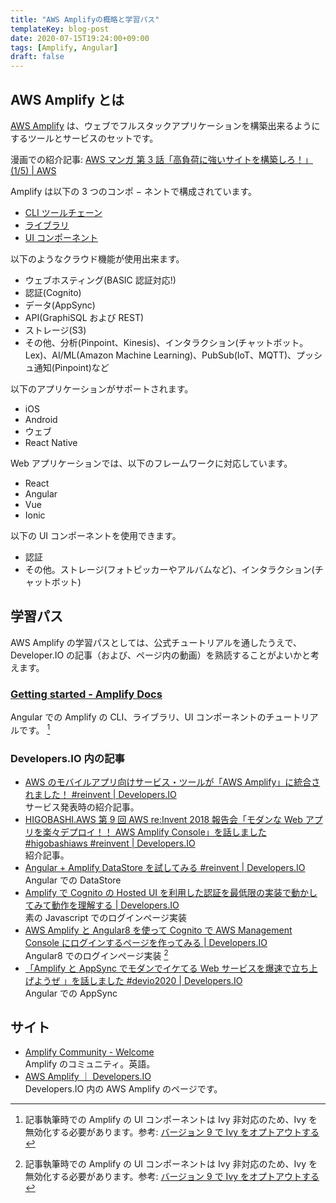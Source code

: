 ```yaml
---
title: "AWS Amplifyの概略と学習パス"
templateKey: blog-post
date: 2020-07-15T19:24:00+09:00
tags: [Amplify, Angular]
draft: false
---
```


## AWS Amplify とは

[AWS Amplify](https://aws.amazon.com/jp/amplify/) は、ウェブでフルスタックアプリケーションを構築出来るようにするツールとサービスのセットです。

<!--more-->

漫画での紹介記事: [AWS マンガ 第 3 話「高負荷に強いサイトを構築しろ！」\(1/5\) \| AWS](https://aws.amazon.com/jp/campaigns/manga/vol3-1/?sc_icampaign=awareness_awsmanga_amplify&sc_ichannel=ha&sc_icontent=awssm-2417&sc_iplace=banner&trk=ha_awssm-2417_awareness_awsmanga_amplify_banner)

Amplify は以下の 3 つのコンポ − ネントで構成されています。

- [CLI ツールチェーン](https://aws.amazon.com/jp/amplify/features/#CLI_toolchain)
- [ライブラリ](https://aws.amazon.com/jp/amplify/features/#Libraries)
- [UI コンポーネント](https://aws.amazon.com/jp/amplify/features/#UI_components)

以下のようなクラウド機能が使用出来ます。

- ウェブホスティング(BASIC 認証対応!)
- 認証(Cognito)
- データ(AppSync)
- API(GraphiSQL および REST)
- ストレージ(S3)
- その他、分析(Pinpoint、Kinesis)、インタラクション(チャットボット。Lex)、AI/ML(Amazon Machine Learning)、PubSub(IoT、MQTT)、プッシュ通知(Pinpoint)など

以下のアプリケーションがサポートされます。

- iOS
- Android
- ウェブ
- React Native

Web アプリケーションでは、以下のフレームワークに対応しています。

- React
- Angular
- Vue
- Ionic

以下の UI コンポーネントを使用できます。

- 認証
- その他。ストレージ(フォトピッカーやアルバムなど)、インタラクション(チャットボット)

## 学習パス

AWS Amplify の学習パスとしては、公式チュートリアルを通したうえで、Developer.IO の記事（および、ページ内の動画）を熟読することがよいかと考えます。

### [Getting started \- Amplify Docs](https://docs.amplify.aws/start/q/integration/angular)

Angular での Amplify の CLI、ライブラリ、UI コンポーネントのチュートリアルです。 [^angular9の注意]

### Developers.IO 内の記事

- [AWS のモバイルアプリ向けサービス・ツールが「AWS Amplify」に統合されました！ \#reinvent \| Developers\.IO](https://dev.classmethod.jp/articles/amplified/)  
  サービス発表時の紹介記事。
- [HIGOBASHI\.AWS 第 9 回 AWS re:Invent 2018 報告会「モダンな Web アプリを楽々デプロイ！！ AWS Amplify Console」を話しました \#higobashiaws \#reinvent \| Developers\.IO](https://dev.classmethod.jp/articles/higobashi-aws-9-amplify-console/)  
  紹介記事。
- [Angular \+ Amplify DataStore を試してみる \#reinvent \| Developers\.IO](https://dev.classmethod.jp/articles/angular-amplify-datastore/)  
  Angular での DataStore
- [Amplify で Cognito の Hosted UI を利用した認証を最低限の実装で動かしてみて動作を理解する \| Developers\.IO](https://dev.classmethod.jp/articles/learn-authentication-using-cognitos-hosted-ui-with-amplify/)  
  素の Javascript でのログインページ実装
- [AWS Amplify と Angular8 を使って Cognito で AWS Management Console にログインするページを作ってみる \| Developers\.IO](https://dev.classmethod.jp/articles/aws-management-console-login-with-cognito-user-using-amplify-and-angular8/)  
  Angular8 でのログインページ実装 [^angular9の注意]
- [「Amplify と AppSync でモダンでイケてる Web サービスを爆速で立ち上げようぜ 」を話しました \#devio2020 \| Developers\.IO](https://dev.classmethod.jp/articles/amplify-appsync-bakusoku-devio2020/)  
  Angular での AppSync

## サイト

- [Amplify Community \- Welcome](https://amplify.aws/community/)  
  Amplify のコミュニティ。英語。
- [AWS Amplify ｜ Developers\.IO](https://dev.classmethod.jp/tag/aws-amplify/)  
  Developers.IO 内の AWS Amplify のページです。

[^angular9の注意]: 記事執筆時での Amplify の UI コンポーネントは Ivy 非対応のため、Ivy を無効化する必要があります。参考: [バージョン 9 で Ivy をオプトアウトする ](https://angular.jp/guide/ivy#%E3%83%90%E3%83%BC%E3%82%B8%E3%83%A7%E3%83%B39%E3%81%A7ivy%E3%82%92%E3%82%AA%E3%83%97%E3%83%88%E3%82%A2%E3%82%A6%E3%83%88%E3%81%99%E3%82%8B)
